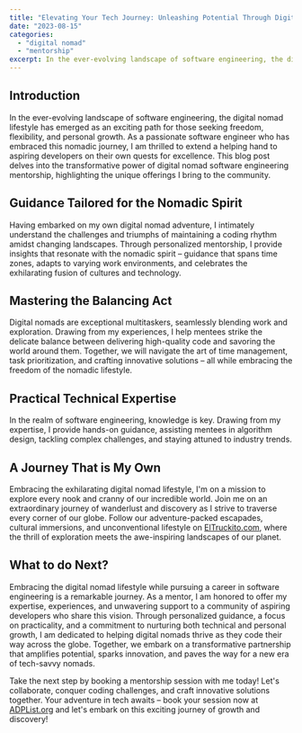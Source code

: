 ```yaml
---
title: "Elevating Your Tech Journey: Unleashing Potential Through Digital Nomad Software Engineering Mentorship"
date: "2023-08-15"
categories: 
  - "digital nomad"
  - "mentorship"
excerpt: In the ever-evolving landscape of software engineering, the digital nomad lifestyle has emerged as an exciting path for those seeking freedom, flexibility, and personal growth. As a passionate software engineer who has embraced this nomadic journey, I am thrilled to extend a helping hand to aspiring developers on their own quests for excellence.
---
```


## Introduction
In the ever-evolving landscape of software engineering, the digital nomad lifestyle has emerged as an exciting path for those seeking freedom, flexibility, and personal growth.
As a passionate software engineer who has embraced this nomadic journey, I am thrilled to extend a helping hand to aspiring developers on their own quests for excellence.
This blog post delves into the transformative power of digital nomad software engineering mentorship, highlighting the unique offerings I bring to the community.

## Guidance Tailored for the Nomadic Spirit
Having embarked on my own digital nomad adventure, I intimately understand the challenges and triumphs of maintaining a coding rhythm amidst changing landscapes.
Through personalized mentorship, I provide insights that resonate with the nomadic spirit – guidance that spans time zones, adapts to varying work environments, and celebrates the exhilarating fusion of cultures and technology.

## Mastering the Balancing Act
Digital nomads are exceptional multitaskers, seamlessly blending work and exploration.
Drawing from my experiences, I help mentees strike the delicate balance between delivering high-quality code and savoring the world around them.
Together, we will navigate the art of time management, task prioritization, and crafting innovative solutions – all while embracing the freedom of the nomadic lifestyle.

## Practical Technical Expertise
In the realm of software engineering, knowledge is key.
Drawing from my expertise, I provide hands-on guidance, assisting mentees in algorithm design, tackling complex challenges, and staying attuned to industry trends.

## A Journey That is My Own
Embracing the exhilarating digital nomad lifestyle, I'm on a mission to explore every nook and cranny of our incredible world.
Join me on an extraordinary journey of wanderlust and discovery as I strive to traverse every corner of our globe.
Follow our adventure-packed escapades, cultural immersions, and unconventional lifestyle on [ElTruckito.com](eltruckito.com), where the thrill of exploration meets the awe-inspiring landscapes of our planet.

## What to do Next?
Embracing the digital nomad lifestyle while pursuing a career in software engineering is a remarkable journey.
As a mentor, I am honored to offer my expertise, experiences, and unwavering support to a community of aspiring developers who share this vision.
Through personalized guidance, a focus on practicality, and a commitment to nurturing both technical and personal growth, I am dedicated to helping digital nomads thrive as they code their way across the globe.
Together, we embark on a transformative partnership that amplifies potential, sparks innovation, and paves the way for a new era of tech-savvy nomads.

Take the next step by booking a mentorship session with me today!
Let's collaborate, conquer coding challenges, and craft innovative solutions together.
Your adventure in tech awaits – book your session now at [ADPList.org](https://adplist.org/mentors/martin-kysel) and let's embark on this exciting journey of growth and discovery!